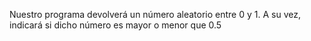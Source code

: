 Nuestro programa devolverá un número aleatorio entre 0 y 1. A su vez, indicará
si dicho número es mayor o menor que 0.5
